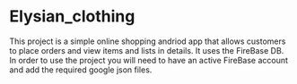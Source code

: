 # Elysian_clothing
This project is a simple online shopping andriod app that allows customers to place orders and view items and lists in details.
It uses the FireBase DB. In order to use the project you will need to have an active FireBase account and add the required google json files.
